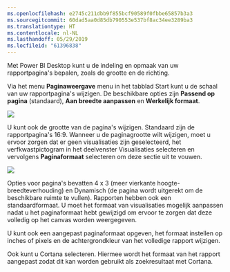 ```yaml
---
ms.openlocfilehash: e2745c211dbb9f855bcf90589f0fbbe65857b3a3
ms.sourcegitcommit: 60dad5aa0d85db790553e537bf8ac34ee3289ba3
ms.translationtype: HT
ms.contentlocale: nl-NL
ms.lasthandoff: 05/29/2019
ms.locfileid: "61396838"
---
```

Met Power BI Desktop kunt u de indeling en opmaak van uw rapportpagina's bepalen, zoals de grootte en de richting.

Via het menu **Paginaweergave** menu in het tabblad Start kunt u de schaal van uw rapportpagina's wijzigen. De beschikbare opties zijn **Passend op pagina** (standaard), **Aan breedte aanpassen** en **Werkelijk formaat**.

![](media/3-11-page-layout-formatting/3-11_1.png)

U kunt ook de grootte van de pagina's wijzigen. Standaard zijn de rapportpagina's 16:9. Wanneer u de paginagrootte wilt wijzigen, moet u ervoor zorgen dat er geen visualisaties zijn geselecteerd, het verfkwastpictogram in het deelvenster Visualisaties selecteren en vervolgens **Paginaformaat** selecteren om deze sectie uit te vouwen.

![](media/3-11-page-layout-formatting/3-11_2.png)

Opties voor pagina's bevatten 4 x 3 (meer vierkante hoogte-breedteverhouding) en Dynamisch (de pagina wordt uitgerekt om de beschikbare ruimte te vullen). Rapporten hebben ook een standaardformaat. U moet het formaat van visualisaties mogelijk aanpassen nadat u het paginaformaat hebt gewijzigd om ervoor te zorgen dat deze volledig op het canvas worden weergegeven.

U kunt ook een aangepast paginaformaat opgeven, het formaat instellen op inches of pixels en de achtergrondkleur van het volledige rapport wijzigen.

Ook kunt u Cortana selecteren. Hiermee wordt het formaat van het rapport aangepast zodat dit kan worden gebruikt als zoekresultaat met Cortana.

